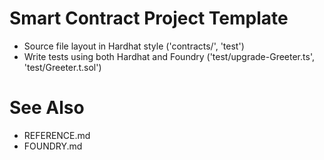 # Smart Contract Project Template

* Source file layout in Hardhat style ('contracts/', 'test')
* Write tests using both Hardhat and Foundry ('test/upgrade-Greeter.ts', 'test/Greeter.t.sol')

# See Also

* REFERENCE.md
* FOUNDRY.md 

